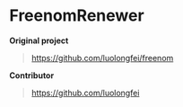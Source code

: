 # FreenomRenewer

 **Original project** 
 
 >https://github.com/luolongfei/freenom
 
 **Contributor** 
 
 >https://github.com/luolongfei
